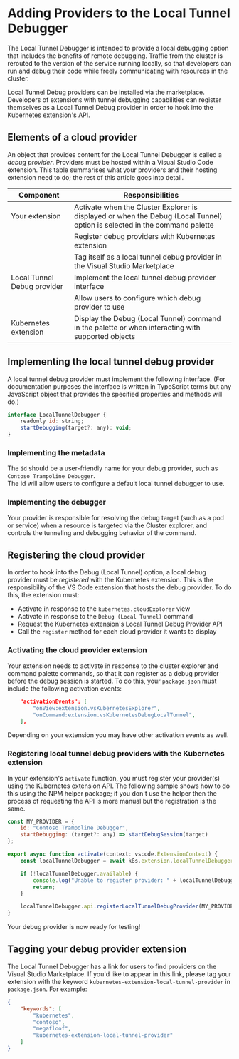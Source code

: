 # Adding Providers to the Local Tunnel Debugger

The Local Tunnel Debugger is intended to provide a local debugging option that includes
the benefits of remote debugging. Traffic from the cluster is rerouted to the version of the service 
running locally, so that developers can run and debug their code while freely communicating
with resources in the cluster.

Local Tunnel Debug providers can be installed via the marketplace. Developers of extensions with 
tunnel debugging capabilities can register themselves as a Local Tunnel Debug provider in order
to hook into the Kubernetes extension's API.

## Elements of a cloud provider

An object that provides content for the Local Tunnel Debugger is called a _debug provider_. 
Providers must be hosted within a Visual Studio Code extension.  This table summarises what
your providers and their hosting extension need to do; the rest of this article goes into detail.

| Component            | Responsibilities                                                     |
|----------------------|----------------------------------------------------------------------|
| Your extension       | Activate when the Cluster Explorer is displayed or when the Debug (Local Tunnel) option is selected in the command palette                          |
|                      | Register debug providers with Kubernetes extension                   |
|                      | Tag itself as a local tunnel debug provider in the Visual Studio Marketplace      |
| Local Tunnel Debug provider       | Implement the local tunnel debug provider interface                               |
|                      | Allow users to configure which debug provider to use                   |
| Kubernetes extension | Display the Debug (Local Tunnel) command in the palette or when interacting with supported objects                                 |

## Implementing the local tunnel debug provider

A local tunnel debug provider must implement the following interface.  (For documentation purposes
the interface is written in TypeScript terms but any JavaScript object that provides
the specified properties and methods will do.)

```javascript
interface LocalTunnelDebugger {
    readonly id: string;
    startDebugging(target?: any): void;
}
```

### Implementing the metadata

The `id` should be a user-friendly name for your debug provider, such as `Contoso Trampoline Debugger`.  
The id will allow users to configure a default local tunnel debugger to use.

### Implementing the debugger

Your provider is responsible for resolving the debug target (such as a pod or service) when a resource
is targeted via the Cluster explorer, and controls the tunneling and debugging behavior of the command.

## Registering the cloud provider

In order to hook into the Debug (Local Tunnel) option, a local debug provider must be _registered_
with the Kubernetes extension. This is the responsibility of the VS Code extension that hosts 
the debug provider. To do this, the extension must:

* Activate in response to the `kubernetes.cloudExplorer` view
* Activate in response to the `Debug (Local Tunnel)` command
* Request the Kubernetes extension's Local Tunnel Debug Provider API
* Call the `register` method for each cloud provider it wants to display

### Activating the cloud provider extension

Your extension needs to activate in response to the cluster explorer and command palette
commands, so that it can register as a debug provider before the debug session is started.
To do this, your `package.json` must include the following activation events:

```json
    "activationEvents": [
        "onView:extension.vsKubernetesExplorer",
        "onCommand:extension.vsKubernetesDebugLocalTunnel",
    ],
```

Depending on your extension you may have other activation events as well.

### Registering local tunnel debug providers with the Kubernetes extension

In your extension's `activate` function, you must register your provider(s) using the
Kubernetes extension API.  The following sample shows how to do this using the NPM
helper package; if you don't use the helper then the process of requesting the API is
more manual but the registration is the same.

```javascript
const MY_PROVIDER = {
    id: "Contoso Trampoline Debugger",
    startDebugging: (target?: any) => startDebugSession(target)
};

export async function activate(context: vscode.ExtensionContext) {
    const localTunnelDebugger = await k8s.extension.localTunnelDebugger.v1;

    if (!localTunnelDebugger.available) {
        console.log("Unable to register provider: " + localTunnelDebugger.reason);
        return;
    }

    localTunnelDebugger.api.registerLocalTunnelDebugProvider(MY_PROVIDER);
}
```

Your debug provider is now ready for testing!

## Tagging your debug provider extension

The Local Tunnel Debugger has a link for users to find providers on the Visual Studio
Marketplace.  If you'd like to appear in this link, please tag your extension
with the keyword `kubernetes-extension-local-tunnel-provider` in `package.json`.
For example:

```json
{
    "keywords": [
        "kubernetes",
        "contoso",
        "megafloof",
        "kubernetes-extension-local-tunnel-provider"
    ]
}
```
